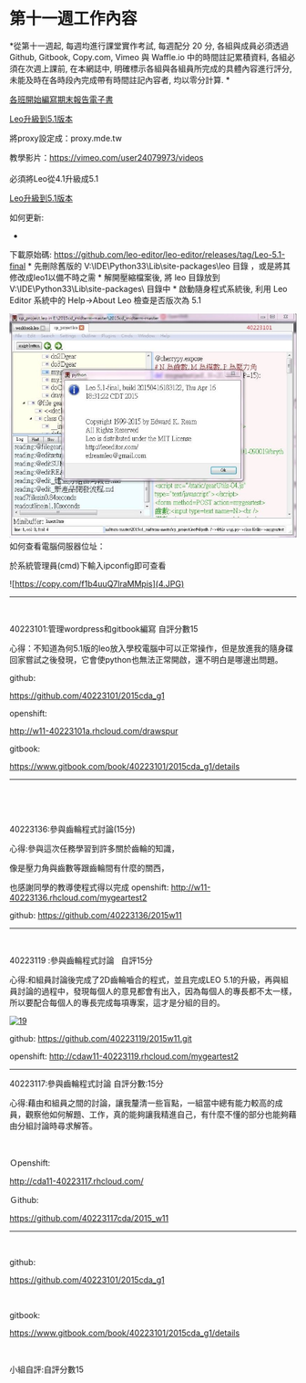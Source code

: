 # 第十一週工作內容

*從第十一週起, 每週均進行課堂實作考試, 每週配分 20 分, 各組與成員必須透過 Github, Gitbook, Copy.com, Vimeo 與 Waffle.io 中的時間註記累積資料, 各組必須在次週上課前, 在本網誌中, 明確標示各組與各組員所完成的具體內容進行評分, 未能及時在各時段內完成帶有時間註記內容者, 均以零分計算.
*


[各班開始編寫期末報告電子書](http://wordpress-2015course.rhcloud.com/?p=1393)

[Leo升級到5.1版本](http://wordpress-2015course.rhcloud.com/?p=1387)

將proxy設定成：proxy.mde.tw

教學影片：https://vimeo.com/user24079973/videos
<br/><br/>
 必須將Leo從4.1升級成5.1

[Leo升級到5.1版本](http://wordpress-2015course.rhcloud.com/?p=1387)

如何更新:

* 
下載原始碼: https://github.com/leo-editor/leo-editor/releases/tag/Leo-5.1-final
* 
先刪除舊版的 V:\IDE\Python33\Lib\site-packages\leo 目錄 ，或是將其修改成leo1以備不時之需
* 
解開壓縮檔案後, 將 leo 目錄放到 V:\IDE\Python33\Lib\site-packages\ 目錄中
* 
啟動隨身程式系統後, 利用 Leo Editor 系統中的 Help->About Leo 檢查是否版次為 5.1

![](1.JPG)
如何查看電腦伺服器位址：

於系統管理員(cmd)下輸入ipconfig即可查看

![https://copy.com/f1b4uuQ7lraMMpis](4.JPG)


<hr />

&nbsp;

40223101:管理wordpress和gitbook編寫 自評分數15

心得：不知道為何5.1版的leo放入學校電腦中可以正常操作，但是放進我的隨身碟回家嘗試之後發現，它會使python也無法正常開啟，還不明白是哪邊出問題。

github:

<a href="https://github.com/40223101/2015cda_g1">https://github.com/40223101/2015cda_g1</a>

openshift:

<a href="http://w11-40223101a.rhcloud.com/drawspur">http://w11-40223101a.rhcloud.com/drawspur</a>

gitbook:

<a href="https://www.gitbook.com/book/40223101/2015cda_g1/details">https://www.gitbook.com/book/40223101/2015cda_g1/details</a>

<hr />

&nbsp;

&nbsp;

40223136:參與齒輪程式討論(15分)

心得:參與這次任務學習到許多關於齒輪的知識，

像是壓力角與齒數等跟齒輪間有什麼的關西，

也感謝同學的教導使程式得以完成
openshift:
<a href="http://w11-40223136.rhcloud.com/mygeartest2" target="_blank" rel="nofollow">http://w11-40223136.rhcloud.com/mygeartest2</a>

github:
<a href="https://github.com/40223136/2015w11" target="_blank" rel="nofollow">https://github.com/40223136/2015w11</a>

<hr />

&nbsp;

40223119 :參與齒輪程式討論   自評15分

心得:和組員討論後完成了2D齒輪嚙合的程式，並且完成LEO 5.1的升級，再與組員討論的過程中，發現每個人的意見都會有出入，因為每個人的專長都不太一樣，所以要配合每個人的專長完成每項專案，這才是分組的目的。

<a href="http://wordpress-2015course.rhcloud.com/wp-content/uploads/2015/05/19.jpg"><img class="alignnone size-medium wp-image-2101" src="http://wordpress-2015course.rhcloud.com/wp-content/uploads/2015/05/19-300x240.jpg" alt="19" width="300" height="240" /></a>

github: <a href="https://github.com/40223119/2015w11.git">https://github.com/40223119/2015w11.git</a>

openshift: <a href="http://cdaw11-40223119.rhcloud.com/mygeartest2">http://cdaw11-40223119.rhcloud.com/mygeartest2</a>

<hr />

40223117:參與齒輪程式討論 自評分數:15分

心得:藉由和組員之間的討論，讓我釐清一些盲點，一組當中總有能力較高的成員，觀察他如何解題、工作，真的能夠讓我精進自己，有什麼不懂的部分也能夠藉由分組討論時尋求解答。

&nbsp;

Ｏpenshift:

http://cda11-40223117.rhcloud.com/

Ｇithub:

https://github.com/40223117cda/2015_w11

<hr />

&nbsp;

github:

<a href="https://github.com/40223101/2015cda_g1">https://github.com/40223101/2015cda_g1</a>

&nbsp;

gitbook:

<a href="https://www.gitbook.com/book/40223101/2015cda_g1/details">https://www.gitbook.com/book/40223101/2015cda_g1/details</a>

&nbsp;

小組自評:自評分數15
